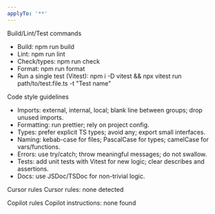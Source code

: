 ```yaml
---
applyTo: '**'
---
```

Build/Lint/Test commands
- Build: npm run build
- Lint: npm run lint
- Check/types: npm run check
- Format: npm run format
- Run a single test (Vitest): npm i -D vitest && npx vitest run path/to/test.file.ts -t "Test name"

Code style guidelines
- Imports: external, internal, local; blank line between groups; drop unused imports.
- Formatting: run prettier; rely on project config.
- Types: prefer explicit TS types; avoid any; export small interfaces.
- Naming: kebab-case for files; PascalCase for types; camelCase for vars/functions.
- Errors: use try/catch; throw meaningful messages; do not swallow.
- Tests: add unit tests with Vitest for new logic; clear describes and assertions.
- Docs: use JSDoc/TSDoc for non-trivial logic.

Cursor rules
Cursor rules: none detected

Copilot rules
Copilot instructions: none found
